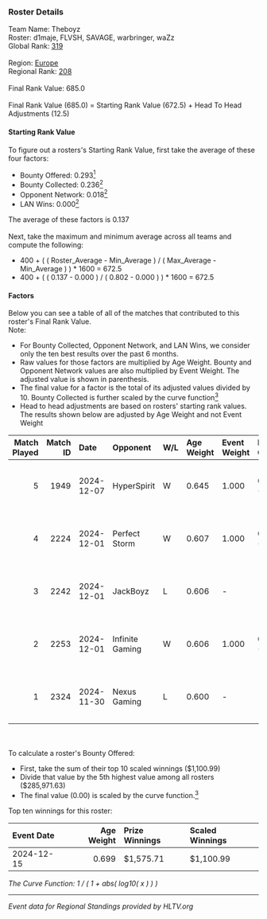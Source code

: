 ### Roster Details<br />
Team Name: Theboyz<br />
Roster: d1maje, FLVSH, SAVAGE, warbringer, waZz<br />
Global Rank: [319](../../standings_global_2025_02_28.md)<br />
<br />
Region: [Europe]( ../../standings_europe_2025_02_28.md)<br />
Regional Rank: [208]( ../../standings_europe_2025_02_28.md)<br />
<br />
Final Rank Value:  685.0<br />
<br />
Final Rank Value (685.0) = Starting Rank Value (672.5) + Head To Head Adjustments (12.5)<br />

#### Starting Rank Value<br />
To figure out a rosters's Starting Rank Value, first take the average of these four factors:<br />
- Bounty Offered: 0.293[<sup>1</sup>](#table2)
- Bounty Collected: 0.236[<sup>2</sup>](#table1)
- Opponent Network: 0.018[<sup>2</sup>](#table1)
- LAN Wins: 0.000[<sup>2</sup>](#table1)

The average of these factors is 0.137<br />
<br />
Next, take the maximum and minimum average across all teams and compute the following:<br />
- 400 + ( ( Roster_Average - Min_Average ) / ( Max_Average - Min_Average ) ) * 1600 = 672.5
- 400 + ( ( 0.137 - 0.000 ) / ( 0.802 - 0.000 ) ) * 1600 = 672.5


#### Factors<br />
Below you can see a table of all of the matches that contributed to this roster's Final Rank Value.<br />
Note:<br />

- For Bounty Collected, Opponent Network, and LAN Wins, we consider only the ten best results over the past 6 months.
- Raw values for those factors are multiplied by Age Weight. Bounty and Opponent Network values are also multiplied by Event Weight. The adjusted value is shown in parenthesis.
- The final value for a factor is the total of its adjusted values divided by 10. Bounty Collected is further scaled by the curve function[<sup>3</sup>](#curveFunction)
- Head to head adjustments are based on rosters' starting rank values. The results shown below are adjusted by Age Weight and not Event Weight
<span id="table1"></span><br />


| Match Played | Match ID | Date       | Opponent        | W/L | Age Weight | Event Weight | Bounty Collected | Opponent Network | LAN Wins  | H2H Adj. | Roster                                  |
| -: | -: | :- | :- | :- | :- | :- | :- | :- | :- | -: | :- |
|            5 |     1949 | 2024-12-07 | HyperSpirit     | W   | 0.645      | 1.000        | 0.000 (0.000)    | 0.095 (0.061)    | 0 (0.000) |     5.92 | d1maje, FLVSH, SAVAGE, warbringer, waZz |
|            4 |     2224 | 2024-12-01 | Perfect Storm   | W   | 0.607      | 1.000        | 0.009 (0.006)    | 0.125 (0.076)    | 0 (0.000) |    10.53 | d1maje, FLVSH, SAVAGE, warbringer, waZz |
|            3 |     2242 | 2024-12-01 | JackBoyz        | L   | 0.606      | -            | -                | -                | -         |    -9.53 | d1maje, FLVSH, SAVAGE, warbringer, waZz |
|            2 |     2253 | 2024-12-01 | Infinite Gaming | W   | 0.606      | 1.000        | 0.000 (0.000)    | 0.064 (0.039)    | 0 (0.000) |     6.23 | d1maje, FLVSH, SAVAGE, warbringer, waZz |
|            1 |     2324 | 2024-11-30 | Nexus Gaming    | L   | 0.600      | -            | -                | -                | -         |    -0.67 | d1maje, FLVSH, SAVAGE, warbringer, waZz |

<br />
<span id="table2"></span><br />
To calculate a roster's Bounty Offered:<br />

- First, take the sum of their top 10 scaled winnings ($1,100.99)
- Divide that value by the 5th highest value among all rosters ($285,971.63)
- The final value (0.00) is scaled by the curve function.[<sup>3</sup>](#curveFunction)

Top ten winnings for this roster:<br />

| Event Date | Age Weight | Prize Winnings | Scaled Winnings |
| :- | -: | :- | :- |
| 2024-12-15 |      0.699 | $1,575.71      | $1,100.99       |


<span id="curveFunction"></span>_The Curve Function: 1 / ( 1 + abs( log10( x ) ) )_<br />

---
_Event data for Regional Standings provided by HLTV.org_<br />
